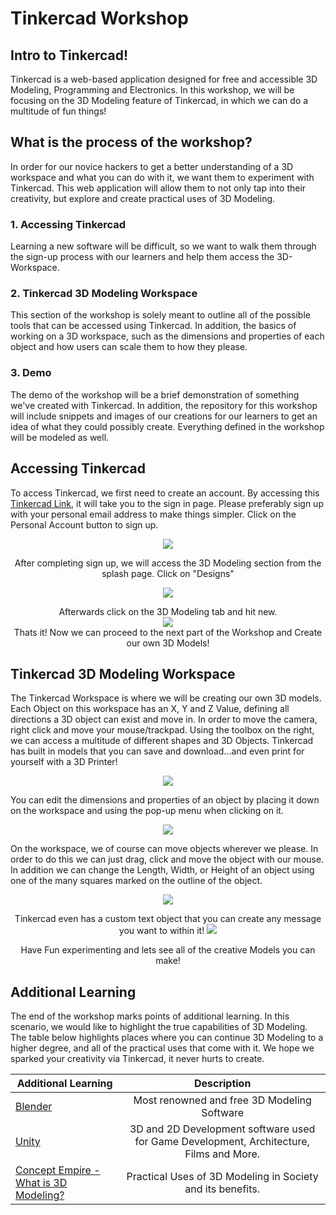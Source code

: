 # Tinkercad Workshop 

## Intro to Tinkercad! 

Tinkercad is a web-based application designed for free and accessible 3D Modeling, Programming and Electronics. In this workshop, we will be focusing on the 3D Modeling feature of Tinkercad, in which we can do a multitude of fun things! 

## What is the process of the workshop?

In order for our novice hackers to get a better understanding of a 3D workspace and what you can do with it, we want them to experiment with Tinkercad. This web application will allow them to not only tap into their creativity, but explore and create practical uses of 3D Modeling. 

### 1. Accessing Tinkercad

Learning a new software will be difficult, so we want to walk them through  the sign-up process with our learners and help them access the 3D-Workspace. 


### 2. Tinkercad 3D Modeling Workspace

This section of the workshop is solely meant to outline all of the possible tools that can be accessed using Tinkercad. In addition, the basics of working on a 3D workspace, such as the dimensions and properties of each object and how users can scale them to how they please. 

### 3. Demo 

The demo of the workshop will be a brief demonstration of something we've created with Tinkercad. In addition, the repository for this workshop will include snippets and images of our creations for our learners to get an idea of what they could possibly create. Everything defined in the workshop will be modeled as well. 


## Accessing Tinkercad 

To access Tinkercad, we first need to create an account. By accessing this [Tinkercad Link](https://www.tinkercad.com/login), it will take you to the sign in page. Please preferably sign up with your personal email address to make things simpler. Click on the Personal Account button to sign up. 

<p align="center">
  <img src="https://i.ibb.co/VHyQhsZ/download.png1" />
  
</p>

<p align='center'>
  After completing sign up, we will access the 3D Modeling section from the splash page. Click on "Designs" 
 </p>


<p align="center">
  <img src="https://i.ibb.co/zbrGwPS/image.png1" />
</p>


<p align="center">
   Afterwards click on the 3D Modeling tab and hit new. 
  <br> 
  <img src="https://i.ibb.co/7KCCMrK/image.png" />
  <br> 
  Thats it! Now we can proceed to the next part of the Workshop and Create our own 3D Models! 
</p>

## Tinkercad 3D Modeling Workspace

The Tinkercad Workspace is where we will be creating our own 3D models. Each Object on this workspace has an X, Y and Z Value, defining all directions a 3D object can exist and move in. In order to move the camera, right click and move your mouse/trackpad. Using the toolbox on the right, we can access a multitude of different shapes and 3D Objects. Tinkercad has built in models that you can save and download...and even print for yourself with a 3D Printer! 


<p align="center">
  <img src="https://i.ibb.co/D93Sgmp/image.png" />
</p>

You can edit the dimensions and properties of an object by placing it down on the workspace and using the pop-up menu when clicking on it. 

<p align="center">
  <img src="https://i.ibb.co/CPgSd7c/image.png" />
</p>

On the workspace, we of course can move objects wherever we please. In order to do this we can just drag, click and move the object with our mouse. In addition we can change the Length, Width, or Height of an object using one of the many squares marked on the outline of the object. 

<p align="center">
  <img src="https://i.ibb.co/MfyhXtV/image.png" />
</p>

<p align="center">
  Tinkercad even has a custom text object that you can create any message you want to within it! 
  <img src="https://i.ibb.co/mzz634z/image.png" />
</p>

<p align="center">Have Fun experimenting and lets see all of the creative Models you can make! </p>


## Additional Learning

The end of the workshop marks points of additional learning. In this scenario, we would like to highlight the true capabilities of 3D Modeling. The table below highlights places where you can continue 3D Modeling to a higher degree, and all of the practical uses that come with it. We hope we sparked your creativity via Tinkercad, it never hurts to create. 

| Additional Learning  | Description |
| ------------- |:-------------:|
| [Blender](https://www.blender.org/)     | Most renowned and free 3D Modeling Software |
| [Unity](https://unity.com/)    | 3D and 2D Development software used for Game Development, Architecture, Films and More. |
| [Concept Empire - What is 3D Modeling? ](https://conceptartempire.com/what-is-3d-modeling/)| Practical Uses of 3D Modeling in Society and its benefits. 
